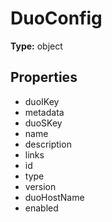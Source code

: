 # DuoConfig


**Type:** object

## Properties
* duoIKey
* metadata
* duoSKey
* name
* description
* links
* id
* type
* version
* duoHostName
* enabled
